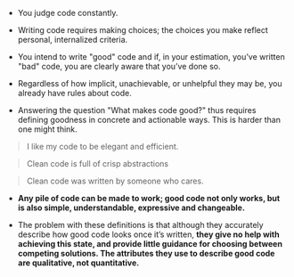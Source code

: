 + You judge code constantly.

+ Writing code requires making choices; the choices you make reflect personal, internalized criteria.

+ You intend to write "good" code and if, in your estimation, you’ve written "bad" code, you are clearly aware that you’ve done so.

+ Regardless of how implicit, unachievable, or unhelpful they may be, you already have rules about code.

+ Answering the question "What makes code good?" thus requires defining goodness in concrete and actionable ways. This is harder than one might think.

> I like my code to be elegant and efficient.

> Clean code is full of crisp abstractions

> Clean code was written by someone who cares.

+ **Any pile of code can be made to work; good code not only works, but is also simple, understandable, expressive and changeable.**

+ The problem with these definitions is that although they accurately describe how good code looks once it’s written, **they give no help with achieving this state, and provide little guidance for choosing between competing solutions. The attributes they use to describe good code are qualitative, not quantitative.**



